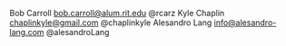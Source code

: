 Bob Carroll <bob.carroll@alum.rit.edu> @rcarz
Kyle Chaplin <chaplinkyle@gmail.com> @chaplinkyle
Alesandro Lang <info@alesandro-lang.com> @alesandroLang

